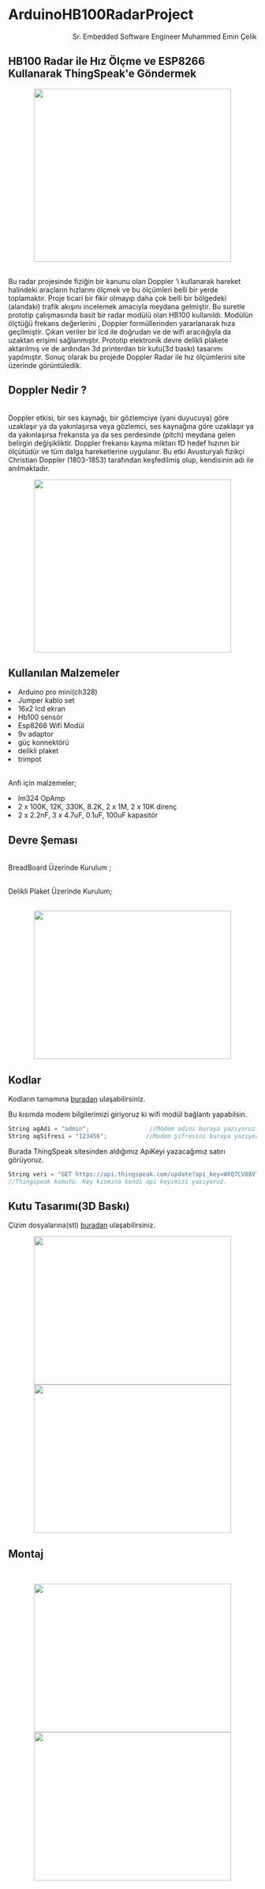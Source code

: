 # ArduinoHB100RadarProject

<p align="right">
Sr. Embedded Software Engineer 
Muhammed Emin Çelik
</p>

## HB100 Radar ile Hız Ölçme ve ESP8266 Kullanarak ThingSpeak'e Göndermek

<p align="center">
  <img width="400" height="350" src="https://github.com/mcelik7/ArduinoHB100RadarProject/blob/main/images/prototip1.png">
</p>

<br>Bu radar projesinde fiziğin bir kanunu olan Doppler ‘i  kullanarak hareket halindeki araçların hızlarını ölçmek ve bu ölçümleri belli bir yerde toplamaktır. Proje ticari bir fikir olmayıp daha çok belli bir bölgedeki (alandaki) trafik akışını incelemek amacıyla meydana gelmiştir. Bu suretle prototip çalışmasında basit bir radar modülü olan HB100 kullanıldı. Modülün ölçtüğü frekans değerlerini , Doppler formüllerinden yararlanarak hıza geçilmiştir. Çıkan veriler bir lcd ile doğrudan ve de wifi aracılığıyla da uzaktan erişimi sağlanmıştır. Prototip elektronik devre delikli plakete aktarılmış ve de ardından 3d printerdan bir kutu(3d baskı) tasarımı yapılmıştır. Sonuç olarak bu projede Doppler Radar ile hız ölçümlerini site üzerinde görüntüledik.</li>

## Doppler Nedir ?

<br>Doppler etkisi, bir ses kaynağı, bir gözlemciye (yani duyucuya) göre uzaklaşır ya da yakınlaşırsa veya gözlemci, ses kaynağına göre uzaklaşır ya da yakınlaşırsa frekansta ya da ses perdesinde (pitch) meydana gelen belirgin değişikliktir. Doppler frekansı kayma miktarı fD hedef hızının bir ölçütüdür ve tüm dalga hareketlerine uygulanır. Bu etki Avusturyalı fizikçi Christian Doppler (1803-1853) tarafından keşfedilmiş olup, kendisinin adı ile anılmaktadır.

<p align="center">
  <img width="400" height="350" src="https://github.com/mcelik7/ArduinoHB100RadarProject/blob/main/images/doppler.jpg">
</p>

## Kullanılan Malzemeler

<li>Arduino pro mini(ch328)</li>
<li>Jumper kablo set</li>    
<li>16x2 lcd ekran</li>      
<li>Hb100 sensör</li>
<li>Esp8266 Wifi Modül</li>
<li>9v adaptor</li>     
<li>güç konnektörü</li>       
<li>delikli plaket</li>
<li>trimpot</li>              
          

<br>Anfi için malzemeler;

<li>lm324 OpAmp</li>        
<li>2 x 100K, 12K, 330K, 8.2K, 2 x 1M, 2 x 10K direnç</li>    
<li>2 x 2.2nF, 3 x 4.7uF, 0.1uF, 100uF kapasitör</li>

## Devre Şeması

<br>BreadBoard Üzerinde Kurulum ;

<br>Delikli Plaket Üzerinde Kurulum;
<br>
<br>
<p align="center">
  <img width="400" height="300" src="https://github.com/mcelik7/ArduinoHB100RadarProject/blob/main/images/plaket.png">
</p>

## Kodlar

Kodların tamamına [buradan](https://github.com/mcelik7/ArduinoHB100RadarProject/blob/main/RadarProject.ino) ulaşabilirsiniz.

Bu kısımda modem bilgilerimizi giriyoruz ki wifi modül bağlantı yapabilsin.
```c++
String agAdi = "admin";                 //Modem adını buraya yazıyoruz.    
String agSifresi = "123456";           //Modem şifresini buraya yazıyoruz.
```

Burada ThingSpeak sitesinden aldığımız ApiKeyi yazacağımız satırı görüyoruz.
```c++
String veri = "GET https://api.thingspeak.com/update?api_key=WXQ7CV88VTIPT3XA"; 
//Thingspeak komutu. Key kısmına kendi api keyimizi yazıyoruz.  
```
## Kutu Tasarımı(3D Baskı)

Çizim dosyalarına(stl) [buradan](https://github.com/mcelik7/ArduinoHB100RadarProject/blob/main/stl/) ulaşabilirsiniz.

<p align="center">
  <img width="400" height="300" src="https://github.com/mcelik7/ArduinoHB100RadarProject/blob/main/images/sketchupcizim.png">
    <img width="400" height="300" src="https://github.com/mcelik7/ArduinoHB100RadarProject/blob/main/images/ilkcizim.jpg">
</p>

## Montaj
<br>

<p align="center">
  <img width="400" height="300" src="https://github.com/mcelik7/ArduinoHB100RadarProject/blob/main/images/montaj.jpg">
    <img width="400" height="300" src="https://github.com/mcelik7/ArduinoHB100RadarProject/blob/main/images/final.jpg">
</p>

